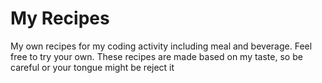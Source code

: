 # My Recipes
My own recipes for my coding activity including meal and beverage. Feel free to try your own. These recipes are made based on my taste, so be careful or your tongue might be reject it
